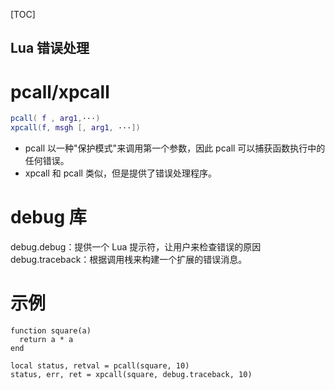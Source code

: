 

[TOC]

Lua 错误处理
---

# pcall/xpcall
```lua
pcall( f , arg1,···)
xpcall(f, msgh [, arg1, ···])
```

* pcall 以一种"保护模式"来调用第一个参数，因此 pcall 可以捕获函数执行中的任何错误。
* xpcall 和 pcall 类似，但是提供了错误处理程序。

# debug 库
debug.debug：提供一个 Lua 提示符，让用户来检查错误的原因
debug.traceback：根据调用桟来构建一个扩展的错误消息。

# 示例
```
function square(a)
  return a * a
end

local status, retval = pcall(square, 10)
status, err, ret = xpcall(square, debug.traceback, 10)
```
